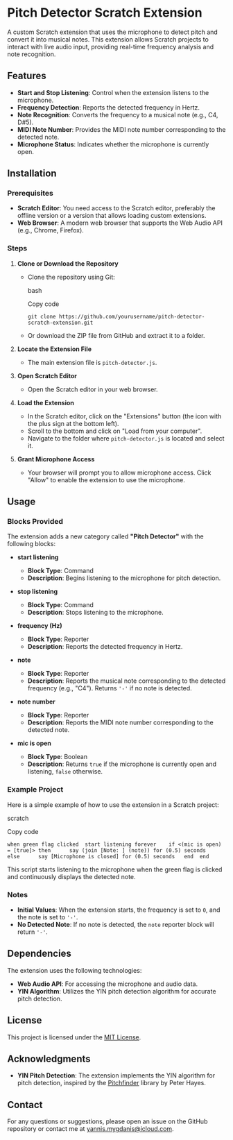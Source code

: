 # Pitch Detector Scratch Extension

A custom Scratch extension that uses the microphone to detect pitch and convert it into musical notes. This extension allows Scratch projects to interact with live audio input, providing real-time frequency analysis and note recognition.

## Features

-   **Start and Stop Listening**: Control when the extension listens to the microphone.
-   **Frequency Detection**: Reports the detected frequency in Hertz.
-   **Note Recognition**: Converts the frequency to a musical note (e.g., C4, D#5).
-   **MIDI Note Number**: Provides the MIDI note number corresponding to the detected note.
-   **Microphone Status**: Indicates whether the microphone is currently open.

## Installation

### Prerequisites

-   **Scratch Editor**: You need access to the Scratch editor, preferably the offline version or a version that allows loading custom extensions.
-   **Web Browser**: A modern web browser that supports the Web Audio API (e.g., Chrome, Firefox).

### Steps

1.  **Clone or Download the Repository**
    
    -   Clone the repository using Git:
        
        bash
        
        Copy code
        
        `git clone https://github.com/yourusername/pitch-detector-scratch-extension.git `
        
    -   Or download the ZIP file from GitHub and extract it to a folder.
        
2.  **Locate the Extension File**
    
    -   The main extension file is `pitch-detector.js`.
3.  **Open Scratch Editor**
    
    -   Open the Scratch editor in your web browser.
4.  **Load the Extension**
    
    -   In the Scratch editor, click on the "Extensions" button (the icon with the plus sign at the bottom left).
    -   Scroll to the bottom and click on "Load from your computer".
    -   Navigate to the folder where `pitch-detector.js` is located and select it.
5.  **Grant Microphone Access**
    
    -   Your browser will prompt you to allow microphone access. Click "Allow" to enable the extension to use the microphone.

## Usage

### Blocks Provided

The extension adds a new category called **"Pitch Detector"** with the following blocks:

-   **start listening**
    
    -   **Block Type**: Command
    -   **Description**: Begins listening to the microphone for pitch detection.
-   **stop listening**
    
    -   **Block Type**: Command
    -   **Description**: Stops listening to the microphone.
-   **frequency (Hz)**
    
    -   **Block Type**: Reporter
    -   **Description**: Reports the detected frequency in Hertz.
-   **note**
    
    -   **Block Type**: Reporter
    -   **Description**: Reports the musical note corresponding to the detected frequency (e.g., "C4"). Returns `'-'` if no note is detected.
-   **note number**
    
    -   **Block Type**: Reporter
    -   **Description**: Reports the MIDI note number corresponding to the detected note.
-   **mic is open**
    
    -   **Block Type**: Boolean
    -   **Description**: Returns `true` if the microphone is currently open and listening, `false` otherwise.

### Example Project

Here is a simple example of how to use the extension in a Scratch project:

scratch

Copy code

`when green flag clicked 
start listening forever   
if <(mic is open) = [true]> then     
say (join [Note: ] (note)) for (0.5) seconds   else     
say [Microphone is closed] for (0.5) seconds  
end 
end `

This script starts listening to the microphone when the green flag is clicked and continuously displays the detected note.

### Notes

-   **Initial Values**: When the extension starts, the frequency is set to `0`, and the note is set to `'-'`.
-   **No Detected Note**: If no note is detected, the `note` reporter block will return `'-'`.

## Dependencies

The extension uses the following technologies:

-   **Web Audio API**: For accessing the microphone and audio data.
-   **YIN Algorithm**: Utilizes the YIN pitch detection algorithm for accurate pitch detection.

## License

This project is licensed under the [MIT License](LICENSE).

## Acknowledgments

-   **YIN Pitch Detection**: The extension implements the YIN algorithm for pitch detection, inspired by the [Pitchfinder](https://github.com/peterkhayes/pitchfinder) library by Peter Hayes.

## Contact
For any questions or suggestions, please open an issue on the GitHub repository or contact me at yannis.mygdanis@icloud.com.
